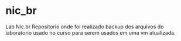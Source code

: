 # nic_br
Lab Nic.br
Repositorio onde foi realizado backup dos arquivos do laboratorio usado no curso
para serem usados em uma vm atualizada.
